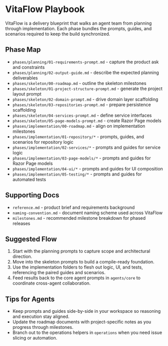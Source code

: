# VitaFlow Playbook

VitaFlow is a delivery blueprint that walks an agent team from planning through implementation. Each phase bundles the prompts, guides, and scenarios required to keep the build synchronized.

## Phase Map
- `phases/planning/01-requirements-prompt.md` - capture the product ask and constraints
- `phases/planning/02-output-guide.md` - describe the expected planning deliverables
- `phases/skeleton/00-roadmap.md` - outline the skeleton milestones
- `phases/skeleton/01-project-structure-prompt.md` - generate the project layout prompt
- `phases/skeleton/02-domain-prompt.md` - drive domain layer scaffolding
- `phases/skeleton/03-repositories-prompt.md` - prepare persistence scaffolding
- `phases/skeleton/04-services-prompt.md` - define service interfaces
- `phases/skeleton/05-page-models-prompt.md` - create Razor Page models
- `phases/implementation/00-roadmap.md` - align on implementation milestones
- `phases/implementation/01-repository/*` - prompts, guides, and scenarios for repository logic
- `phases/implementation/02-services/*` - prompts and guides for service logic
- `phases/implementation/03-page-models/*` - prompts and guides for Razor Page models
- `phases/implementation/04-ui/*` - prompts and guides for UI composition
- `phases/implementation/05-testing/*` - prompts and guides for automated tests

## Supporting Docs
- `reference.md` - product brief and requirements background
- `naming-convention.md` - document naming scheme used across VitaFlow
- `milestones.md` - recommended milestone breakdown for phased releases

## Suggested Flow
1. Start with the planning prompts to capture scope and architectural direction.
2. Move into the skeleton prompts to build a compile-ready foundation.
3. Use the implementation folders to flesh out logic, UI, and tests, referencing the paired guides and scenarios.
4. Feed results back to the core agent prompts in `agents/core` to coordinate cross-agent collaboration.

## Tips for Agents
- Keep prompts and guides side-by-side in your workspace so reasoning and execution stay aligned.
- Update the roadmap documents with project-specific notes as you progress through milestones.
- Branch out to the operations helpers in `operations` when you need issue slicing or automation.

